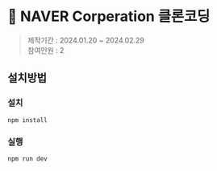 # 📌 NAVER Corperation 클론코딩

> 제작기간 : 2024.01.20 ~ 2024.02.29   
참여인원 : 2


## 설치방법

### 설치
```
npm install
```

### 실행
```
npm run dev
```
